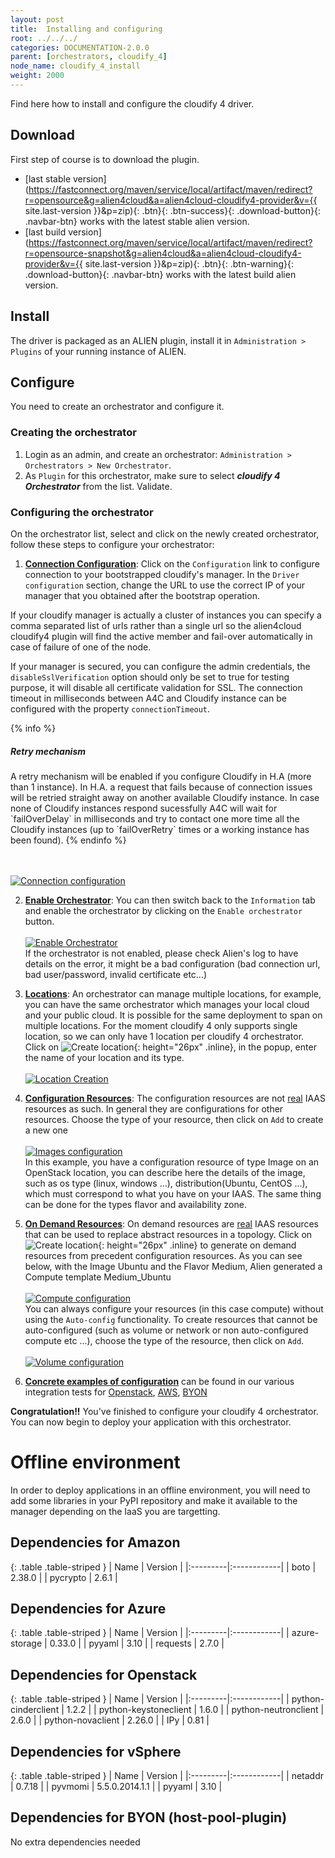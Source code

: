 ```yaml
---
layout: post
title:  Installing and configuring
root: ../../../
categories: DOCUMENTATION-2.0.0
parent: [orchestrators, cloudify_4]
node_name: cloudify_4_install
weight: 2000
---
```


Find here how to install and configure the cloudify 4 driver.

## Download ##
First step of course is to download the plugin.

* [last stable version](https://fastconnect.org/maven/service/local/artifact/maven/redirect?r=opensource&g=alien4cloud&a=alien4cloud-cloudify4-provider&v={{ site.last-version }}&p=zip){: .btn}{: .btn-success}{: .download-button}{: .navbar-btn} works with the latest stable alien version.
* [last build version](https://fastconnect.org/maven/service/local/artifact/maven/redirect?r=opensource-snapshot&g=alien4cloud&a=alien4cloud-cloudify4-provider&v={{ site.last-version }}&p=zip){: .btn}{: .btn-warning}{: .download-button}{: .navbar-btn} works with the latest build alien version.

## Install ##
The driver is packaged as an ALIEN plugin, install it in `Administration > Plugins` of your running instance of ALIEN.

## Configure ##
You need to create an orchestrator and configure it.

### Creating the orchestrator ###
1. Login as an admin, and create an orchestrator: `Administration > Orchestrators > New Orchestrator`.
2. As `Plugin` for this orchestrator, make sure to select ***cloudify 4 Orchestrator*** from the list. Validate.

### Configuring the orchestrator ###
On the orchestrator list, select and click on the newly created orchestrator, follow these steps to configure your orchestrator:

1. **<u>Connection Configuration</u>**: Click on the `Configuration` link to configure connection to your bootstrapped cloudify's manager.
In the `Driver configuration` section, change the URL to use the correct IP of your manager that you obtained after the bootstrap operation.

If your cloudify manager is actually a cluster of instances you can specify a comma separated list of urls rather than a single url so the alien4cloud cloudify4 plugin will find the active member and fail-over automatically in case of failure of one of the node.

If your manager is secured, you can configure the admin credentials, the `disableSslVerification` option should only be set to true for testing purpose, it will disable all certificate validation for SSL. The connection timeout in milliseconds between A4C and Cloudify instance can be configured with the property `connectionTimeout`.
<br/>

{% info %}
<h5>Retry mechanism</h5>
A retry mechanism will be enabled if you configure Cloudify in H.A (more than 1 instance). In H.A. a request that fails because of connection issues will be retried straight away on another available Cloudify instance. In case none of Cloudify instances respond sucessfully A4C will wait for `failOverDelay` in milliseconds and try to contact one more time all the Cloudify instances (up to `failOverRetry` times or a working instance has been found).   
{% endinfo %}

<br><br>
[![Connection configuration][config_orchestrator_cloudifyConUrl]][config_orchestrator_cloudifyConUrl]<br>

2. **<u>Enable Orchestrator</u>**: You can then switch back to the `Information` tab and enable the orchestrator by clicking on the `Enable orchestrator` button.<br><br>
[![Enable Orchestrator][config_orchestrator_enableOrchestrator]][config_orchestrator_enableOrchestrator]<br>
If the orchestrator is not enabled, please check Alien's log to have details on the error, it might be a bad configuration (bad connection url, bad user/password, invalid certificate etc...)

3. **<u>Locations</u>**: An orchestrator can manage multiple locations, for example, you can have the same orchestrator which manages your local cloud and your public cloud.
It is possible for the same deployment to span on multiple locations.
For the moment cloudify 4 only supports single location, so we can only have 1 location per cloudify 4 orchestrator.  
Click on ![Create location](../../images/cloudify3_driver/create_location.png){: height="26px" .inline}, in the popup, enter the name of your location and its type.<br><br>
[![Location Creation][config_orchestrator_createLocation]][config_orchestrator_createLocation]<br>

4. **<u>Configuration Resources</u>**: The configuration resources are not <u>real</u> IAAS resources as such. In general they are configurations for other resources.
Choose the type of your resource, then click on `Add` to create a new one<br><br>
[![Images configuration][config_orchestrator_image]][config_orchestrator_image]<br>
In this example, you have a configuration resource of type Image on an OpenStack location, you can describe here the details of the image, such as os type (linux, windows ...), distribution(Ubuntu, CentOS ...), which must correspond to what you have on your IAAS.
The same thing can be done for the types flavor and availability zone.

5. **<u>On Demand Resources</u>**: On demand resources are <u>real</u> IAAS resources that can be used to replace abstract resources in a topology.
Click on ![Create location](../../images/cloudify3_driver/auto_config_btn.png){: height="26px" .inline} to generate on demand resources from precedent configuration resources.
As you can see below, with the Image Ubuntu and the Flavor Medium, Alien generated a Compute template Medium_Ubuntu<br><br>
[![Compute configuration][config_orchestrator_compute]][config_orchestrator_compute]<br>
You can always configure your resources (in this case compute) without using the `Auto-config` functionality.
To create resources that cannot be auto-configured (such as volume or network or non auto-configured compute etc ...), choose the type of the resource, then click on `Add`.<br><br>
[![Volume configuration][config_orchestrator_volume]][config_orchestrator_volume]<br>

6. **<u>Concrete examples of configuration</u>** can be found in our various integration tests for [Openstack](https://github.com/alien4cloud/alien4cloud-provider-int-test/tree/1.1.0/src/test/resources/features/cloudify3/openstack), [AWS](https://github.com/alien4cloud/alien4cloud-provider-int-test/tree/1.1.0/src/test/resources/features/cloudify3/amazon), [BYON](https://github.com/alien4cloud/alien4cloud-provider-int-test/tree/1.1.0/src/test/resources/features/cloudify3/byon)

**Congratulation!!** You've finished to configure your cloudify 4 orchestrator. You can now begin to deploy your application with this orchestrator.

[config_orchestrator_cloudifyConUrl]: ../../images/cloudify3_driver/config_orchestrator_cloudifyConUrl.png  "Connection configuration"

[config_orchestrator_enableOrchestrator]: ../../images/cloudify3_driver/config_orchestrator_enableOrchestrator.png  "Enable orchestrator"

[config_orchestrator_createLocation]: ../../images/cloudify3_driver/config_orchestrator_createLocation.png  "Create location"

[config_orchestrator_image]: ../../images/cloudify3_driver/config_orchestrator_image.png  "Image"

[config_orchestrator_compute]: ../../images/cloudify3_driver/config_orchestrator_compute.png  "Compute"

[config_orchestrator_volume]: ../../images/cloudify3_driver/config_orchestrator_volume.png  "Volume"

# Offline environment

In order to deploy applications in an offline environment, you will need to add some libraries in your PyPI repository and make it available to the manager depending on the IaaS you are targetting.

## Dependencies for Amazon

{: .table .table-striped }
| Name | Version |
|:---------|:------------|
| boto | 2.38.0 |
| pycrypto | 2.6.1 |

## Dependencies for Azure

{: .table .table-striped }
| Name | Version |
|:---------|:------------|
| azure-storage | 0.33.0 |
| pyyaml | 3.10 |
| requests | 2.7.0 |

## Dependencies for Openstack

{: .table .table-striped }
| Name | Version |
|:---------|:------------|
| python-cinderclient | 1.2.2 |
| python-keystoneclient | 1.6.0 |
| python-neutronclient | 2.6.0 |
| python-novaclient | 2.26.0 |
| IPy | 0.81 |

## Dependencies for vSphere

{: .table .table-striped }
| Name | Version |
|:---------|:------------|
| netaddr | 0.7.18 |
| pyvmomi | 5.5.0.2014.1.1 |
| pyyaml | 3.10 |

## Dependencies for BYON (host-pool-plugin)

No extra dependencies needed
